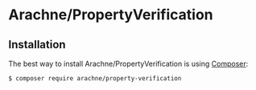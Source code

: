 Arachne/PropertyVerification
====

Installation
----

The best way to install Arachne/PropertyVerification is using [Composer](http://getcomposer.org/):

```sh
$ composer require arachne/property-verification
```
